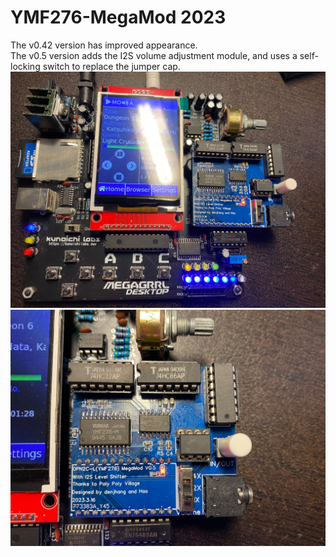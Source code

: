 # YMF276-MegaMod 2023
 The v0.42 version has improved appearance.  
 The v0.5 version adds the I2S volume adjustment module, and uses a self-locking switch to replace the jumper cap.   
 ![YMF276 MegaMod v0.5](https://github.com/denjhang/YMF276-MegaMod-2023/blob/main/v0.5/pic/1.jpg)  
 ![YMF276 MegaMod v0.5](https://github.com/denjhang/YMF276-MegaMod-2023/blob/main/v0.5/pic/2.jpg)  
